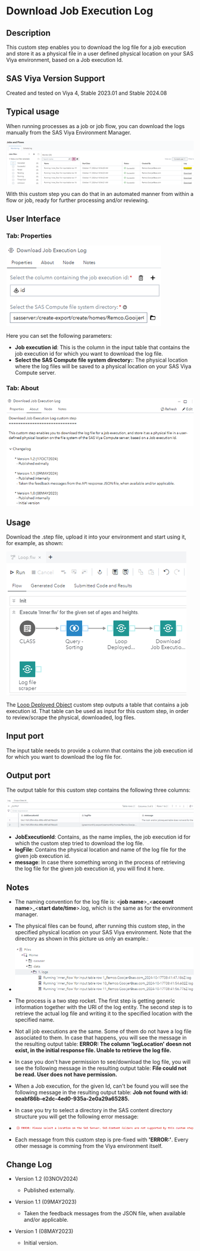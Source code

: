 # Download Job Execution Log

## Description

This custom step enables you to download the log file for a job execution and store it as a physical file in a user defined physical location on your SAS Viya environment, based on a Job execution Id. 

## SAS Viya Version Support

Created and tested on Viya 4, Stable 2023.01 and Stable 2024.08

## Typical usage

When running processes as a job or job flow, you can download the logs manually from the SAS Viya Environment Manager. 

![SAS Viya Environment Manager](img/Environment%20Manager.PNG) 

With this custom step you can do that in an automated manner from within a flow or job, ready for further processing and/or reviewing.

## User Interface

### Tab: Properties

![Properties](img/UI_Properties.PNG)

Here you can set the following parameters:

- **Job execution id**: This is the column in the input table that contains the job execution id for which you want to download the log file.
- **Select the SAS Compute file system directory:**: The physical location where the log files will be saved to a physical location on your SAS Viya Compute server.

### Tab: About

![About](img/UI_About.PNG)

## Usage

Download the .step file, upload it into your environment and start using it, for example, as shown:

![Usage](img/Usage.PNG)

The [Loop Deployed Object](../Loop%20Deployed%20Object/README.md) custom step outputs a table that contains a job execution id. That table can be used as input for this custom step, in order to review/scrape the physical, downloaded, log files.

## Input port

The input table needs to provide a column that contains the job execution id for which you want to download the log file for.

## Output port

The output table for this custom step contains the following three columns:

![usage](img/UI_Results_01.PNG)

- **JobExecutionId**: Contains, as the name implies, the job execution id for which the custom step tried to download the log file.
- **logFile**: Contains the physical location and name of the log file for the given job execution id.
- **message**: In case there something wrong in the process of retrieving the log file for the given job execution id, you will find it here.

## Notes

- The naming convention for the log file is: \<**job name**>\_\<**account name**>\_\<**start date/time**>.log, which is the same as for the environment manager.
- The physical files can be found, after running this custom step, in the specified physical location on your SAS Viya environment. Note that the directory as shown in this picture us only an example.:

- ![LOG files](img/UI_Results.PNG)
- The process is a two step rocket. The first step is getting generic information together with the URI of the log entity. The second step is to retrieve the actual log file and writing it to the specified location with the specified name.
- Not all job executions are the same. Some of them do not have a log file associated to them. In case that happens, you will see the message in the resulting output table:  **ERROR: The column 'logLocation' doesn not exist, in the initial response file. Unable to retrieve the log file.**
- In case you don't have permission to see/download the log file, you will see the following message in the resulting output table: **File could not be read. User does not have permission.**
- When a Job execution, for the given Id, can't be found you will see the following message in the resulting output table: **Job not found with id: eeabf86b-e2dc-4ed0-935a-2e0a29a65285.**
- In case you try to select a directory in the SAS content directory structure you will get the following error message: 

- ![Error message](img/UI_Error_message.png)
- Each message from this custom step is pre-fixed with **'ERROR:'**. Every other message is comming from the Viya environment itself.

## Change Log

 * Version 1.2 (03NOV2024)
   * Published externally.

 * Version 1.1 (09MAY2023)
   * Taken the feedback messages from the JSON file, when available and/or applicable.

 * Version 1 (08MAY2023)
   * Initial version.